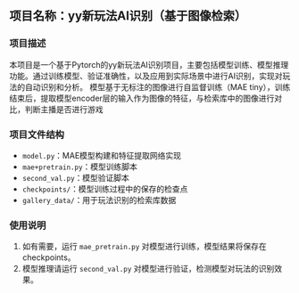 ## 项目名称：yy新玩法AI识别（基于图像检索）

### 项目描述
本项目是一个基于Pytorch的yy新玩法AI识别项目，主要包括模型训练、模型推理功能。通过训练模型、验证准确性，以及应用到实际场景中进行AI识别，实现对玩法的自动识别和分析。
模型基于无标注的图像进行自监督训练（MAE tiny），训练结束后，提取模型encoder层的输入作为图像的特征，与检索库中的图像进行对比，判断主播是否进行游戏

### 项目文件结构
- `model.py`：MAE模型构建和特征提取网络实现
- `mae+pretrain.py`：模型训练脚本
- `second_val.py`：模型验证脚本
- `checkpoints/`：模型训练过程中的保存的检查点
- `gallery_data/`：用于玩法识别的检索库数据

### 使用说明
1. 如有需要，运行 `mae_pretrain.py` 对模型进行训练，模型结果将保存在checkpoints。
2. 模型推理请运行 `second_val.py` 对模型进行验证，检测模型对玩法的识别效果。


